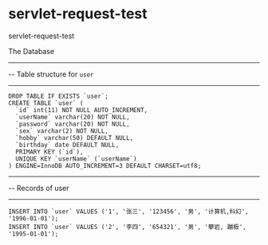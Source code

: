 # servlet-request-test
servlet-request-test

The Database

-- ----------------------------
-- Table structure for `user`
-- ----------------------------
```
DROP TABLE IF EXISTS `user`;
CREATE TABLE `user` (
  `id` int(11) NOT NULL AUTO_INCREMENT,
  `userName` varchar(20) NOT NULL,
  `password` varchar(20) NOT NULL,
  `sex` varchar(2) NOT NULL,
  `hobby` varchar(50) DEFAULT NULL,
  `birthday` date DEFAULT NULL,
  PRIMARY KEY (`id`),
  UNIQUE KEY `userName` (`userName`)
) ENGINE=InnoDB AUTO_INCREMENT=3 DEFAULT CHARSET=utf8;
```

-- ----------------------------
-- Records of user
-- ----------------------------
```
INSERT INTO `user` VALUES ('1', '张三', '123456', '男', '计算机,科幻', '1996-01-01');
INSERT INTO `user` VALUES ('2', '李四', '654321', '男', '攀岩, 蹦极', '1995-01-01');
```

